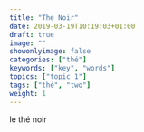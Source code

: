 ```yaml
---
title: "The Noir"
date: 2019-03-19T10:19:03+01:00
draft: true
image: ""
showonlyimage: false
categories: ["thé"]
keywords: ["key", "words"]
topics: ["topic 1"]
tags: ["thé", "two"]
weight: 1
---
```


le thé noir